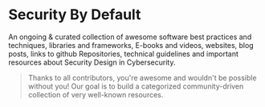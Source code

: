 # Security By Default

An ongoing & curated collection of awesome software best practices and techniques, libraries and frameworks, E-books and videos, websites, blog posts, links to github Repositories, technical guidelines and important resources about Security Design in Cybersecurity.
> Thanks to all contributors, you're awesome and wouldn't be possible without you! Our goal is to build a categorized community-driven collection of very well-known resources.
